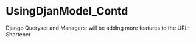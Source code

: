 # UsingDjanModel_Contd
Django Queryset and Managers;  will be adding more features to the URL-Shortener

